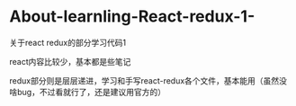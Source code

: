 # About-learnling-React-redux-1-
关于react redux的部分学习代码1

react内容比较少，基本都是些笔记

redux部分则是层层递进，学习和手写react-redux各个文件，基本能用（虽然没啥bug，不过看就行了，还是建议用官方的）
